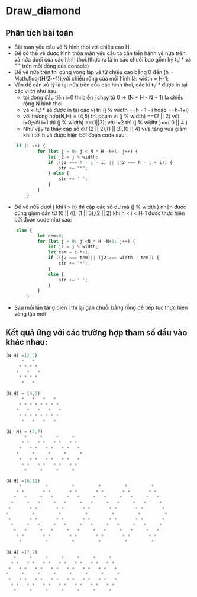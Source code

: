 # Draw_diamond
## Phân tích bài toán
* Bài toán yêu cầu vẽ N hình thoi với chiều cao H.
* Để có thể vẽ được hình thỏa mãn yêu cầu ta cần tiến hành vẽ nửa trên và nửa dưới của các hình thoi.(thực ra là in các chuỗi bao gồm ký tự * và " " trên mỗi dòng của console)
* Để vẽ nửa trên thì dùng vòng lặp vẽ từ chiều cao bằng 0 đến (h = Math.floor(H/2)+1)),với chiều rộng của mỗi hình là: width = H-1;
* Vấn đề cần xử lý là tại nửa trên của các hình thoi, các kí tự * được in tại các vị trí như sau: 
    + tại dòng đầu tiên i=0 thì biến j chạy từ 0 -> (N * H - N + 1) là chiều rộng N hình thoi
    + và kí tự * sẽ được in tại các vị trí (j % width ==h - 1 - i hoặc ==h-1+i)
    + với trường hợp(N,H) = (4,5) thì phạm vi (j % width) ==(2 || 2) với i=0;với i=1 thì (j % width) ==(1||3); với i=2 thì (j % widht )==( 0 || 4 )
    + Như vậy ta thấy cặp số dư (2 || 2),(1 || 3),(0 || 4) vừa tăng vừa giảm khi i tới h và được hiện bởi đoạn code sau: 
``` javascript
    if (i <h) {
            for (let j = 0; j < N * H -N+1; j++) {
                let j2 = j % width;
                if ((j2 === h - 1 - i) || (j2 === h - 1 + i)) {
                    str += "*";
                } else {
                    str += ' ';
                }
            }
        }
```
* Để vẽ nửa dưới ( khi i > h) thì cặp các số dư mà (j % width ) nhận được cũng giảm dần từ (0 || 4), (1 || 3),(2 || 2)  khi h < i < H-1 được thực hiện bởi đoạn code như sau:
``` javascript
    else {
            let dem=0;
            for (let j = 0; j <N * H -N+1; j++) {
                let j2 = j % width;
                let tem = i-h+1;
                if ((j2 === tem)|| (j2 === width - tem)) {
                    str += '*';
                }
                else {
                    str += ' ';
                }
            }
        }    
```
* Sau mỗi lần tăng biến i thì lại gán chuỗi bằng rỗng để tiếp tục thực hiện vòng lặp mới
## Kết quả ứng với các trường hợp tham số đầu vào khác nhau:

``` javascript   
(N,H) =(2,5)
      *   *  
     * * * * 
    *   *   *
     * * * * 
      *   *
```

``` javascript
(N,H) = (4,5)
      *   *   *   *  
     * * * * * * * * 
    *   *   *   *   *
     * * * * * * * * 
      *   *   *   * 

```

``` javascript
(N, H) = (4,7)
       *     *     *     *   
      * *   * *   * *   * *  
     *   * *   * *   * *   * 
    *     *     *     *     *
     *   * *   * *   * *   * 
      * *   * *   * *   * *  
       *     *     *     * 
```

``` javascript
(N,H) =(6,11)
     *         *         *         *         *         *     
    * *       * *       * *       * *       * *       * *    
   *   *     *   *     *   *     *   *     *   *     *   *   
  *     *   *     *   *     *   *     *   *     *   *     *  
 *       * *       * *       * *       * *       * *       * 
*         *         *         *         *         *         *
 *       * *       * *       * *       * *       * *       * 
  *     *   *     *   *     *   *     *   *     *   *     *  
   *   *     *   *     *   *     *   *     *   *     *   *   
    * *       * *       * *       * *       * *       * *    
     *         *         *         *         *         * 
```
```javascript
(N,H) =(7,7)
   *     *     *     *     *     *     *   
  * *   * *   * *   * *   * *   * *   * *  
 *   * *   * *   * *   * *   * *   * *   * 
*     *     *     *     *     *     *     *
 *   * *   * *   * *   * *   * *   * *   * 
  * *   * *   * *   * *   * *   * *   * *  
   *     *     *     *     *     *     *
```









